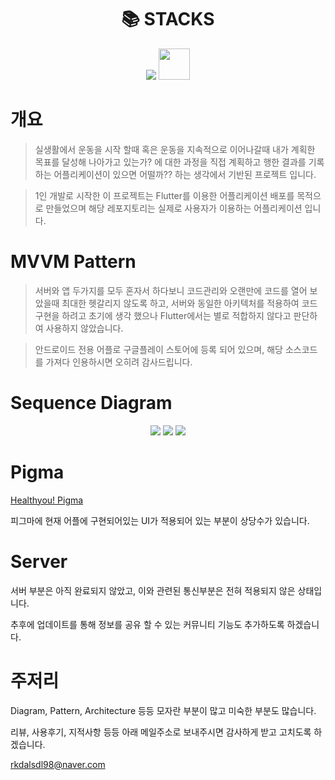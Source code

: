 <div align=center><h1>📚 STACKS</h1></div>  

<div align="center">
  <img src="https://img.shields.io/badge/flutter-02569B?style=for-the-badge&logo=flutter&logoColor=white">
  <img src="https://github.com/rkdalsdl98/healthyou-app/assets/77562358/a2f4646e-aed2-4eb3-a307-7afb35ebcb44" width="50">
</div>

# 개요  

>실생활에서 운동을 시작 할때 혹은 운동을 지속적으로 이어나갈때 내가 계획한 목표를 달성해 나아가고 있는가? 에 대한 과정을 직접 계획하고 행한 결과를 기록하는 어플리케이션이 있으면 어떨까?? 하는 생각에서 기반된 프로젝트 입니다.  
    
>1인 개발로 시작한 이 프로젝트는 Flutter를 이용한 어플리케이션 배포를 목적으로 만들었으며 해당 레포지토리는 실제로 사용자가 이용하는 어플리케이션 입니다.

# MVVM Pattern  
  
>서버와 앱 두가지를 모두 혼자서 하다보니 코드관리와 오랜만에 코드를 열어 보았을때 최대한 헷갈리지 않도록 하고, 서버와 동일한 아키텍처를 적용하여 코드 구현을 하려고 초기에 생각 했으나 Flutter에서는 별로 적합하지 않다고 판단하여 사용하지 않았습니다.  

>안드로이드 전용 어플로 구글플레이 스토어에 등록 되어 있으며, 해당 소스코드를 가져다 인용하시면 오히려 감사드립니다.  

# Sequence Diagram  

<div align="center">
  <img src="https://github.com/rkdalsdl98/healthyou-server/assets/77562358/bae23c1a-1e96-40f4-82e6-5ffbf6f41140">
  <img src="https://github.com/rkdalsdl98/healthyou-server/assets/77562358/333640b0-62f6-4fbb-8efb-d2c69f19629d">
  <img src="https://github.com/rkdalsdl98/healthyou-server/assets/77562358/a4165bff-47d3-4849-ae53-9b28bbccc040">
</div>

# Pigma  

[Healthyou! Pigma](https://www.figma.com/file/5P0mcLR7LmEWwI0lT2kEmt/Heathyou?type=design&node-id=1-2&mode=design&t=GsyzifDPLn7kGGrf-0)  

피그마에 현재 어플에 구현되어있는 UI가 적용되어 있는 부분이 상당수가 있습니다.

#  Server  

서버 부분은 아직 완료되지 않았고, 이와 관련된 통신부분은 전혀 적용되지 않은 상태입니다.  

추후에 업데이트를 통해 정보를 공유 할 수 있는 커뮤니티 기능도 추가하도록 하겠습니다.  

# 주저리  

Diagram, Pattern, Architecture 등등 모자란 부분이 많고 미숙한 부분도 많습니다.  

리뷰, 사용후기, 지적사항 등등 아래 메일주소로 보내주시면 감사하게 받고 고치도록 하겠습니다.  

rkdalsdl98@naver.com